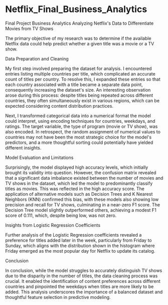 # Netflix_Final_Business_Analytics
Final Project Business Analytics
Analyzing Netflix's Data to Differentiate Movies from TV Shows

The primary objective of my research was to determine if the available Netflix data could help predict whether a given title was a movie or a TV show.

Data Preparation and Cleaning

My first step involved preparing the dataset for analysis. I encountered entries listing multiple countries per title, which complicated an accurate count of titles per country. To resolve this, I expanded these entries so that each country associated with a title became a separate data point, consequently increasing the dataset's size. An interesting observation arose during this process: despite titles being repeated across different countries, they often simultaneously exist in various regions, which can be expected considering content distribution practices.

Next, I transformed categorical data into a numerical format the model could interpret, using encoding techniques for countries, weekdays, and ratings. The target variable, the type of program (movie or TV show), was also encoded. In retrospect, the random assignment of numerical values to countries may not have been the most strategic choice for the model's predictors, and a more thoughtful sorting could potentially have yielded different insights.

Model Evaluation and Limitations

Surprisingly, the model displayed high accuracy levels, which initially brought its validity into question. However, the confusion matrix revealed that a significant data imbalance existed between the number of movies and TV shows in the dataset, which led the model to predominantly classify titles as movies. This was reflected in the high accuracy score. The application of alternative models such as Decision Trees and K Nearest Neighbors (KNN) confirmed this bias, with these models also showing low precision and recall for TV shows, culminating in a near-zero F1 score. The Decision Tree model slightly outperformed others, achieving a modest F1 score of 0.111, which, despite being low, was not zero.

Insights from Logistic Regression Coefficients

Further analysis of the Logistic Regression coefficients revealed a preference for titles added later in the week, particularly from Friday to Sunday, which aligns with the distribution shown in the histogram where Friday emerged as the most popular day for Netflix to update its catalog.

Conclusion

In conclusion, while the model struggles to accurately distinguish TV shows due to the disparity in the number of titles, the data cleaning process was crucial. It enabled the identification of content preferences across different countries and pinpointed the weekdays when titles are more likely to be added. This analysis underscores the importance of a balanced dataset and thoughtful feature selection in predictive modeling.
